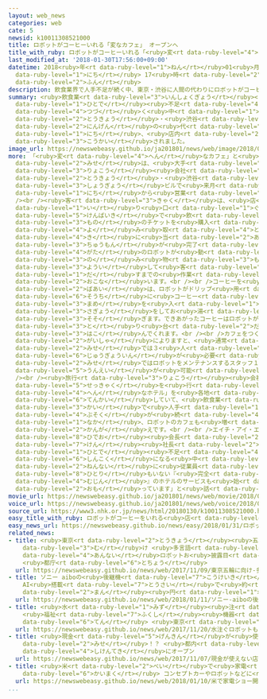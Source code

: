 ```yaml
---
layout: web_news
categories: web
cate: 5
newsid: k10011308521000
title: ロボットがコーヒーいれる「変なカフェ」 オープンへ
title_with_ruby: ロボットがコーヒーいれる「<ruby>変<rt data-ruby-level="4">へん</rt></ruby>なカフェ」 オープンへ
last_modified_at: '2018-01-30T17:56:00+09:00'
datetime: 2018<ruby>年<rt data-ruby-level="1">ねん</rt></ruby>01<ruby>月<rt data-ruby-level="1">がつ</rt></ruby>30<ruby>日<rt
  data-ruby-level="1">にち</rt></ruby> 17<ruby>時<rt data-ruby-level="2">じ</rt></ruby>56<ruby>分<rt
  data-ruby-level="2">ふん</rt></ruby>
description: 飲食業界で人手不足が続く中、東京・渋谷に人間の代わりにロボットがコーヒーをいれるカフェがオープンすることになり、３０日、店内が公開されました。
summary: <ruby>飲食業<rt data-ruby-level="3">いんしょくぎょう</rt></ruby><ruby>界<rt data-ruby-level="3">かい</rt></ruby>で<ruby>人手<rt
  data-ruby-level="1">ひとで</rt></ruby><ruby>不足<rt data-ruby-level="4">ぶそく</rt></ruby>が<ruby>続<rt
  data-ruby-level="4">つづ</rt></ruby>く<ruby>中<rt data-ruby-level="1">なか</rt></ruby>、<ruby>東京<rt
  data-ruby-level="2">とうきょう</rt></ruby>・<ruby>渋谷<rt data-ruby-level="8">しぶや</rt></ruby>に<ruby>人間<rt
  data-ruby-level="2">にんげん</rt></ruby>の<ruby>代<rt data-ruby-level="3">か</rt></ruby>わりにロボットがコーヒーをいれるカフェがオープンすることになり、３０<ruby>日<rt
  data-ruby-level="1">にち</rt></ruby>、<ruby>店内<rt data-ruby-level="2">てんない</rt></ruby>が<ruby>公開<rt
  data-ruby-level="3">こうかい</rt></ruby>されました。
image_url: https://newswebeasy.github.io/ja201801/news/web/image/2018/01/30/K10011308521_1801301802_1801301805_01_03.jpg
more: 「<ruby>変<rt data-ruby-level="4">へん</rt></ruby>なカフェ」と<ruby>名付<rt data-ruby-level="4">なづ</rt></ruby>けられたこの<ruby>店<rt
  data-ruby-level="2">みせ</rt></ruby>は、<ruby>大手<rt data-ruby-level="1">おおて</rt></ruby><ruby>旅行<rt
  data-ruby-level="3">りょこう</rt></ruby><ruby>会社<rt data-ruby-level="2">がいしゃ</rt></ruby>エイチ・アイ・エスが、<ruby>東京<rt
  data-ruby-level="2">とうきょう</rt></ruby>・<ruby>渋谷<rt data-ruby-level="8">しぶや</rt></ruby>の<ruby>商業<rt
  data-ruby-level="3">しょうぎょう</rt></ruby>ビルで<ruby>来月<rt data-ruby-level="2">らいげつ</rt></ruby>１<ruby>日<rt
  data-ruby-level="1">にち</rt></ruby>から<ruby>営業<rt data-ruby-level="5">えいぎょう</rt></ruby>します。<br
  /><br /><ruby>客<rt data-ruby-level="3">きゃく</rt></ruby>は、<ruby>店<rt data-ruby-level="2">みせ</rt></ruby>の<ruby>入<rt
  data-ruby-level="1">い</rt></ruby>り<ruby>口<rt data-ruby-level="1">ぐち</rt></ruby>にある<ruby>券売機<rt
  data-ruby-level="5">けんばいき</rt></ruby>で<ruby>飲<rt data-ruby-level="3">の</rt></ruby>み<ruby>物<rt
  data-ruby-level="3">もの</rt></ruby>のチケットを<ruby>購入<rt data-ruby-level="7">こうにゅう</rt></ruby>します。チケットを<ruby>読<rt
  data-ruby-level="4">よ</rt></ruby>み<ruby>取<rt data-ruby-level="4">と</rt></ruby>り<ruby>機<rt
  data-ruby-level="4">き</rt></ruby>に<ruby>当<rt data-ruby-level="2">あ</rt></ruby>てると<ruby>注文<rt
  data-ruby-level="3">ちゅうもん</rt></ruby>が<ruby>完了<rt data-ruby-level="7">かんりょう</rt></ruby>し、アーム<ruby>型<rt
  data-ruby-level="4">がた</rt></ruby>のロボットが<ruby>動<rt data-ruby-level="3">うご</rt></ruby>きだし、<ruby>飲<rt
  data-ruby-level="3">の</rt></ruby>み<ruby>物<rt data-ruby-level="3">もの</rt></ruby>を<ruby>用意<rt
  data-ruby-level="3">ようい</rt></ruby>して<ruby>客<rt data-ruby-level="3">きゃく</rt></ruby>に<ruby>出<rt
  data-ruby-level="1">だ</rt></ruby>すまでの<ruby>作業<rt data-ruby-level="3">さぎょう</rt></ruby>を<ruby>行<rt
  data-ruby-level="2">おこな</rt></ruby>います。<br /><br />コーヒーを<ruby>注文<rt data-ruby-level="3">ちゅうもん</rt></ruby>した<ruby>場合<rt
  data-ruby-level="2">ばあい</rt></ruby>は、ロボットがドリップ<ruby>用<rt data-ruby-level="2">よう</rt></ruby>の<ruby>装置<rt
  data-ruby-level="6">そうち</rt></ruby>に<ruby>コーヒー<rt data-ruby-level="3">こーひー</rt></ruby><ruby>豆<rt
  data-ruby-level="3">まめ</rt></ruby>を<ruby>入<rt data-ruby-level="1">い</rt></ruby>れる<ruby>作業<rt
  data-ruby-level="3">さぎょう</rt></ruby>をしてお<ruby>湯<rt data-ruby-level="3">ゆ</rt></ruby>を<ruby>注<rt
  data-ruby-level="3">そそ</rt></ruby>ぎます。できあがったコーヒーはロボットが<ruby>受<rt data-ruby-level="3">う</rt></ruby>け<ruby>取<rt
  data-ruby-level="3">と</rt></ruby>り<ruby>台<rt data-ruby-level="2">だい</rt></ruby>まで<ruby>運<rt
  data-ruby-level="3">はこ</rt></ruby>んでくれます。<br /><br />カフェをつくった<ruby>旅行<rt data-ruby-level="3">りょこう</rt></ruby><ruby>会社<rt
  data-ruby-level="2">がいしゃ</rt></ruby>によりますと、<ruby>通常<rt data-ruby-level="5">つうじょう</rt></ruby>の<ruby>店<rt
  data-ruby-level="2">みせ</rt></ruby>では３<ruby>人<rt data-ruby-level="1">にん</rt></ruby>ほどの<ruby>従業員<rt
  data-ruby-level="6">じゅうぎょういん</rt></ruby>が<ruby>必要<rt data-ruby-level="4">ひつよう</rt></ruby>ですが、この<ruby>店<rt
  data-ruby-level="2">みせ</rt></ruby>ではロボットをメンテナンスするスタッフ１<ruby>人<rt data-ruby-level="1">にん</rt></ruby>で<ruby>運営<rt
  data-ruby-level="5">うんえい</rt></ruby>が<ruby>可能<rt data-ruby-level="5">かのう</rt></ruby>だということです。<br
  /><br /><ruby>旅行<rt data-ruby-level="3">りょこう</rt></ruby><ruby>会社<rt data-ruby-level="2">がいしゃ</rt></ruby>は、ロボットが<ruby>接客<rt
  data-ruby-level="5">せっきゃく</rt></ruby>を<ruby>行<rt data-ruby-level="2">おこな</rt></ruby>う「<ruby>変<rt
  data-ruby-level="4">へん</rt></ruby>なホテル」を<ruby>各地<rt data-ruby-level="4">かくち</rt></ruby>で<ruby>展開<rt
  data-ruby-level="6">てんかい</rt></ruby>していて、<ruby>飲食業<rt data-ruby-level="3">いんしょくぎょう</rt></ruby><ruby>界<rt
  data-ruby-level="3">かい</rt></ruby>で<ruby>人手<rt data-ruby-level="1">ひとで</rt></ruby><ruby>不足<rt
  data-ruby-level="4">ぶそく</rt></ruby>が<ruby>続<rt data-ruby-level="4">つづ</rt></ruby>く<ruby>中<rt
  data-ruby-level="1">なか</rt></ruby>、ロボットのカフェも<ruby>増<rt data-ruby-level="5">ふ</rt></ruby>やしていきたい<ruby>考<rt
  data-ruby-level="2">かんが</rt></ruby>えです。<br /><br />エイチ・アイ・エスの<ruby>澤田<rt data-ruby-level="8">さわだ</rt></ruby><ruby>秀雄<rt
  data-ruby-level="8">ひでお</rt></ruby><ruby>会長<rt data-ruby-level="2">かいちょう</rt></ruby><ruby>兼<rt
  data-ruby-level="7">けん</rt></ruby><ruby>社長<rt data-ruby-level="2">しゃちょう</rt></ruby>は「<ruby>人手<rt
  data-ruby-level="1">ひとで</rt></ruby><ruby>不足<rt data-ruby-level="4">ぶそく</rt></ruby>が<ruby>深刻<rt
  data-ruby-level="6">しんこく</rt></ruby>になる<ruby>中<rt data-ruby-level="1">なか</rt></ruby>、ロボットができることはたくさんあるはずだ。カフェのほかに<ruby>年内<rt
  data-ruby-level="2">ねんない</rt></ruby>に<ruby>従業員<rt data-ruby-level="6">じゅうぎょういん</rt></ruby>が<ruby>一人<rt
  data-ruby-level="8">ひとり</rt></ruby>もいない『<ruby>完全<rt data-ruby-level="4">かんぜん</rt></ruby><ruby>無人<rt
  data-ruby-level="4">むじん</rt></ruby>』のホテルのサービスも<ruby>始<rt data-ruby-level="3">はじ</rt></ruby>めたいと<ruby>思<rt
  data-ruby-level="2">おも</rt></ruby>っています」と<ruby>話<rt data-ruby-level="2">はな</rt></ruby>していました。
movie_url: https://newswebeasy.github.io/ja201801/news/web/movie/2018/01/30/k10011308521_201801301802_201801301804.mp4
voice_url: https://newswebeasy.github.io/ja201801/news/web/voice/2018/01/30/k10011308521_201801301802_201801301804.mp3
source_url: https://www3.nhk.or.jp/news/html/20180130/k10011308521000.html
easy_title_with_ruby: ロボットがコーヒーをいれる<ruby>店<rt data-ruby-level="2">みせ</rt></ruby>がオープン
easy_news_url: https://newswebeasy.github.io/news/easy/2018/01/31/ロボットがコーヒーをいれる店がオープン
related_news:
- title: <ruby>東京<rt data-ruby-level="2">とうきょう</rt></ruby><ruby>五輪<rt data-ruby-level="4">ごりん</rt></ruby>に<ruby>向<rt
    data-ruby-level="3">む</rt></ruby>け <ruby>多言語<rt data-ruby-level="2">たげんご</rt></ruby><ruby>案内<rt
    data-ruby-level="4">あんない</rt></ruby>ロボットお<ruby>披露目<rt data-ruby-level="7">ひろめ</rt></ruby>
    <ruby>都庁<rt data-ruby-level="6">とちょう</rt></ruby>
  url: https://newswebeasy.github.io/news/web/2017/11/09/東京五輪に向け-多言語案内ロボットお披露目-都庁
- title: ソニー aiboの<ruby>後継機<rt data-ruby-level="7">こうけいき</rt></ruby><ruby>発売<rt data-ruby-level="3">はつばい</rt></ruby>
    AI<ruby>搭載<rt data-ruby-level="7">とうさい</rt></ruby>で<ruby>約<rt data-ruby-level="4">やく</rt></ruby>20<ruby>万<rt
    data-ruby-level="2">まん</rt></ruby><ruby>円<rt data-ruby-level="1">えん</rt></ruby>
  url: https://newswebeasy.github.io/news/web/2018/01/11/ソニー-aiboの後継機発売-AI搭載で約20万円
- title: <ruby>水<rt data-ruby-level="1">みず</rt></ruby><ruby>注<rt data-ruby-level="3">そそ</rt></ruby>ぐロボットも
    <ruby>福祉<rt data-ruby-level="7">ふくし</rt></ruby><ruby>機器<rt data-ruby-level="4">きき</rt></ruby><ruby>展<rt
    data-ruby-level="6">てん</rt></ruby> <ruby>東京<rt data-ruby-level="2">とうきょう</rt></ruby>ビックサイト
  url: https://newswebeasy.github.io/news/web/2017/11/20/水注ぐロボットも-福祉機器展-東京ビックサイト
- title: <ruby>現金<rt data-ruby-level="5">げんきん</rt></ruby>が<ruby>使<rt data-ruby-level="3">つか</rt></ruby>えない<ruby>店<rt
    data-ruby-level="2">みせ</rt></ruby>！？ <ruby>都内<rt data-ruby-level="3">とない</rt></ruby>に<ruby>試験的<rt
    data-ruby-level="4">しけんてき</rt></ruby>にオープン
  url: https://newswebeasy.github.io/news/web/2017/11/07/現金が使えない店-都内に試験的にオープン
- title: <ruby>米<rt data-ruby-level="2">べい</rt></ruby>で<ruby>家電<rt data-ruby-level="2">かでん</rt></ruby>ショー<ruby>開幕<rt
    data-ruby-level="6">かいまく</rt></ruby> コンセプトカーやロボットなどに<ruby>注目<rt data-ruby-level="3">ちゅうもく</rt></ruby>
  url: https://newswebeasy.github.io/news/web/2018/01/10/米で家電ショー開幕-コンセプトカーやロボットなどに注目
...
```

